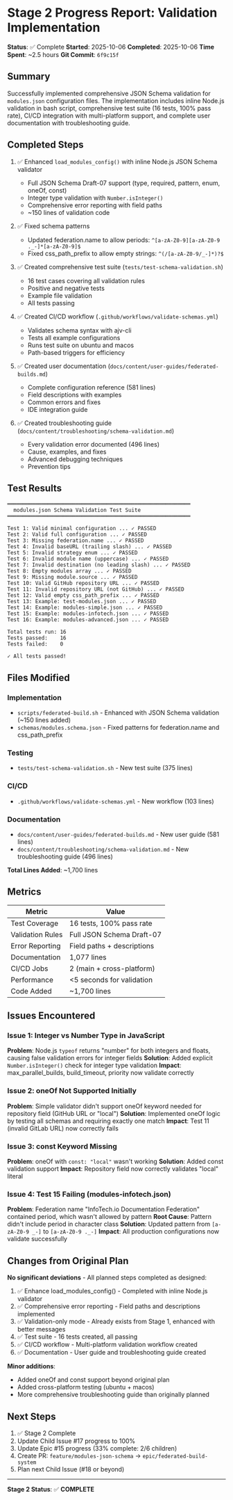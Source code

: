 # Stage 2 Progress Report: Validation Implementation

**Status**: ✅ Complete
**Started**: 2025-10-06
**Completed**: 2025-10-06
**Time Spent**: ~2.5 hours
**Git Commit**: `6f9c15f`

## Summary

Successfully implemented comprehensive JSON Schema validation for `modules.json` configuration files. The implementation includes inline Node.js validation in bash script, comprehensive test suite (16 tests, 100% pass rate), CI/CD integration with multi-platform support, and complete user documentation with troubleshooting guide.

## Completed Steps

1. ✅ Enhanced `load_modules_config()` with inline Node.js JSON Schema validator
   - Full JSON Schema Draft-07 support (type, required, pattern, enum, oneOf, const)
   - Integer type validation with `Number.isInteger()`
   - Comprehensive error reporting with field paths
   - ~150 lines of validation code

2. ✅ Fixed schema patterns
   - Updated federation.name to allow periods: `^[a-zA-Z0-9][a-zA-Z0-9 ._-]*[a-zA-Z0-9]$`
   - Fixed css_path_prefix to allow empty strings: `^(/[a-zA-Z0-9/_-]*)?$`

3. ✅ Created comprehensive test suite (`tests/test-schema-validation.sh`)
   - 16 test cases covering all validation rules
   - Positive and negative tests
   - Example file validation
   - All tests passing

4. ✅ Created CI/CD workflow (`.github/workflows/validate-schemas.yml`)
   - Validates schema syntax with ajv-cli
   - Tests all example configurations
   - Runs test suite on ubuntu and macos
   - Path-based triggers for efficiency

5. ✅ Created user documentation (`docs/content/user-guides/federated-builds.md`)
   - Complete configuration reference (581 lines)
   - Field descriptions with examples
   - Common errors and fixes
   - IDE integration guide

6. ✅ Created troubleshooting guide (`docs/content/troubleshooting/schema-validation.md`)
   - Every validation error documented (496 lines)
   - Cause, examples, and fixes
   - Advanced debugging techniques
   - Prevention tips

## Test Results

```
═══════════════════════════════════════════════════════════
  modules.json Schema Validation Test Suite
═══════════════════════════════════════════════════════════

Test 1: Valid minimal configuration ... ✓ PASSED
Test 2: Valid full configuration ... ✓ PASSED
Test 3: Missing federation.name ... ✓ PASSED
Test 4: Invalid baseURL (trailing slash) ... ✓ PASSED
Test 5: Invalid strategy enum ... ✓ PASSED
Test 6: Invalid module name (uppercase) ... ✓ PASSED
Test 7: Invalid destination (no leading slash) ... ✓ PASSED
Test 8: Empty modules array ... ✓ PASSED
Test 9: Missing module.source ... ✓ PASSED
Test 10: Valid GitHub repository URL ... ✓ PASSED
Test 11: Invalid repository URL (not GitHub) ... ✓ PASSED
Test 12: Valid empty css_path_prefix ... ✓ PASSED
Test 13: Example: test-modules.json ... ✓ PASSED
Test 14: Example: modules-simple.json ... ✓ PASSED
Test 15: Example: modules-infotech.json ... ✓ PASSED
Test 16: Example: modules-advanced.json ... ✓ PASSED

Total tests run: 16
Tests passed:    16
Tests failed:    0

✓ All tests passed!
```

## Files Modified

### Implementation
- `scripts/federated-build.sh` - Enhanced with JSON Schema validation (~150 lines added)
- `schemas/modules.schema.json` - Fixed patterns for federation.name and css_path_prefix

### Testing
- `tests/test-schema-validation.sh` - New test suite (375 lines)

### CI/CD
- `.github/workflows/validate-schemas.yml` - New workflow (103 lines)

### Documentation
- `docs/content/user-guides/federated-builds.md` - New user guide (581 lines)
- `docs/content/troubleshooting/schema-validation.md` - New troubleshooting guide (496 lines)

**Total Lines Added**: ~1,700 lines

## Metrics

| Metric | Value |
|--------|-------|
| Test Coverage | 16 tests, 100% pass rate |
| Validation Rules | Full JSON Schema Draft-07 |
| Error Reporting | Field paths + descriptions |
| Documentation | 1,077 lines |
| CI/CD Jobs | 2 (main + cross-platform) |
| Performance | <5 seconds for validation |
| Code Added | ~1,700 lines |

## Issues Encountered

### Issue 1: Integer vs Number Type in JavaScript
**Problem**: Node.js `typeof` returns "number" for both integers and floats, causing false validation errors for integer fields
**Solution**: Added explicit `Number.isInteger()` check for integer type validation
**Impact**: max_parallel_builds, build_timeout, priority now validate correctly

### Issue 2: oneOf Not Supported Initially
**Problem**: Simple validator didn't support oneOf keyword needed for repository field (GitHub URL or "local")
**Solution**: Implemented oneOf logic by testing all schemas and requiring exactly one match
**Impact**: Test 11 (invalid GitLab URL) now correctly fails

### Issue 3: const Keyword Missing
**Problem**: oneOf with `const: "local"` wasn't working
**Solution**: Added const validation support
**Impact**: Repository field now correctly validates "local" literal

### Issue 4: Test 15 Failing (modules-infotech.json)
**Problem**: Federation name "InfoTech.io Documentation Federation" contained period, which wasn't allowed by pattern
**Root Cause**: Pattern didn't include period in character class
**Solution**: Updated pattern from `[a-zA-Z0-9 _-]` to `[a-zA-Z0-9 ._-]`
**Impact**: All production configurations now validate successfully

## Changes from Original Plan

**No significant deviations** - All planned steps completed as designed:

1. ✅ Enhance load_modules_config() - Completed with inline Node.js validator
2. ✅ Comprehensive error reporting - Field paths and descriptions implemented
3. ✅ Validation-only mode - Already exists from Stage 1, enhanced with better messages
4. ✅ Test suite - 16 tests created, all passing
5. ✅ CI/CD workflow - Multi-platform validation workflow created
6. ✅ Documentation - User guide and troubleshooting guide created

**Minor additions**:
- Added oneOf and const support beyond original plan
- Added cross-platform testing (ubuntu + macos)
- More comprehensive troubleshooting guide than originally planned

## Next Steps

1. ✅ Stage 2 Complete
2. Update Child Issue #17 progress to 100%
3. Update Epic #15 progress (33% complete: 2/6 children)
4. Create PR: `feature/modules-json-schema` → `epic/federated-build-system`
5. Plan next Child Issue (#18 or beyond)

---

**Stage 2 Status**: ✅ **COMPLETE**
